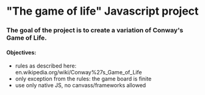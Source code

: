 # "The game of life" Javascript project

### The goal of the project is to create a variation of Conway's Game of Life.

#### Objectives:
- rules as described here: en.wikipedia.org/wiki/Conway%27s_Game_of_Life
- only exception from the rules: the game board is finite
- use only native JS, no canvass/frameworks allowed
